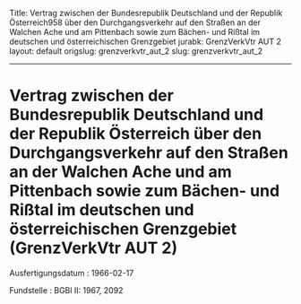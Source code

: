 Title: Vertrag zwischen der Bundesrepublik Deutschland und der Republik Österreich958
  über den Durchgangsverkehr auf den Straßen an der Walchen Ache und am Pittenbach
  sowie zum Bächen- und Rißtal im deutschen und österreichischen Grenzgebiet
jurabk: GrenzVerkVtr AUT 2
layout: default
origslug: grenzverkvtr_aut_2
slug: grenzverkvtr_aut_2

---

# Vertrag zwischen der Bundesrepublik Deutschland und der Republik Österreich über den Durchgangsverkehr auf den Straßen an der Walchen Ache und am Pittenbach sowie zum Bächen- und Rißtal im deutschen und österreichischen Grenzgebiet (GrenzVerkVtr AUT 2)

Ausfertigungsdatum
:   1966-02-17

Fundstelle
:   BGBl II: 1967, 2092

